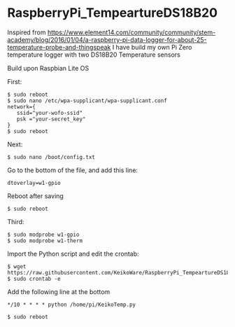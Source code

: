 # RaspberryPi_TempeartureDS18B20

Inspired from https://www.element14.com/community/community/stem-academy/blog/2016/01/04/a-raspberry-pi-data-logger-for-about-25-temperature-probe-and-thingspeak
I have build my own Pi Zero temperature logger with two DS18B20 Temperature sensors

Build upon Raspbian Lite OS

First:

    $ sudo reboot
    $ sudo nano /etc/wpa-supplicant/wpa-supplicant.conf
    network={
       ssid="your-wofo-ssid"
       psk ="your-secret_key"
    }
    $ sudo reboot

Next:

    $ sudo nano /boot/config.txt
Go to the bottom of the file, and add this line:

    dtoverlay=w1-gpio
Reboot after saving

    $ sudo reboot

Third:

    $ sudo modprobe w1-gpio 
    $ sudo modprobe w1-therm

Import the Python script and edit the crontab:

    $ wget https://raw.githubusercontent.com/KeikoWare/RaspberryPi_TempeartureDS18B20/master/KeikoTemp.py
    $ sudo crontab -e

Add the following line at the bottom

    */10 * * * * python /home/pi/KeikoTemp.py

    $ sudo reboot
